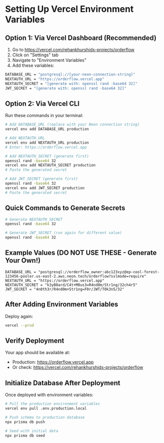 # Setting Up Vercel Environment Variables

## Option 1: Via Vercel Dashboard (Recommended)

1. Go to https://vercel.com/rehankhurshids-projects/orderflow
2. Click on "Settings" tab
3. Navigate to "Environment Variables"
4. Add these variables:

```bash
DATABASE_URL = "postgresql://[your-neon-connection-string]"
NEXTAUTH_URL = "https://orderflow.vercel.app"
NEXTAUTH_SECRET = "[generate with: openssl rand -base64 32]"
JWT_SECRET = "[generate with: openssl rand -base64 32]"
```

## Option 2: Via Vercel CLI

Run these commands in your terminal:

```bash
# Add DATABASE_URL (replace with your Neon connection string)
vercel env add DATABASE_URL production

# Add NEXTAUTH_URL
vercel env add NEXTAUTH_URL production
# Enter: https://orderflow.vercel.app

# Add NEXTAUTH_SECRET (generate first)
openssl rand -base64 32
vercel env add NEXTAUTH_SECRET production
# Paste the generated secret

# Add JWT_SECRET (generate first)
openssl rand -base64 32
vercel env add JWT_SECRET production
# Paste the generated secret
```

## Quick Commands to Generate Secrets

```bash
# Generate NEXTAUTH_SECRET
openssl rand -base64 32

# Generate JWT_SECRET (run again for different value)
openssl rand -base64 32
```

## Example Values (DO NOT USE THESE - Generate Your Own!)

```
DATABASE_URL = "postgresql://orderflow_owner:abc123xyz@ep-cool-forest-123456-pooler.us-east-2.aws.neon.tech/orderflow?sslmode=require"
NEXTAUTH_URL = "https://orderflow.vercel.app"
NEXTAUTH_SECRET = "k3yB0ard/C4t+M0us3=R4nd0m/Str1ng/32ch4r5"
JWT_SECRET = "4n0th3r/R4nd0m+Str1ng=F0r/JWT/T0k3n5/32"
```

## After Adding Environment Variables

Deploy again:
```bash
vercel --prod
```

## Verify Deployment

Your app should be available at:
- Production: https://orderflow.vercel.app
- Or check: https://vercel.com/rehankhurshids-projects/orderflow

## Initialize Database After Deployment

Once deployed with environment variables:

```bash
# Pull the production environment variables
vercel env pull .env.production.local

# Push schema to production database
npx prisma db push

# Seed with initial data
npx prisma db seed
```